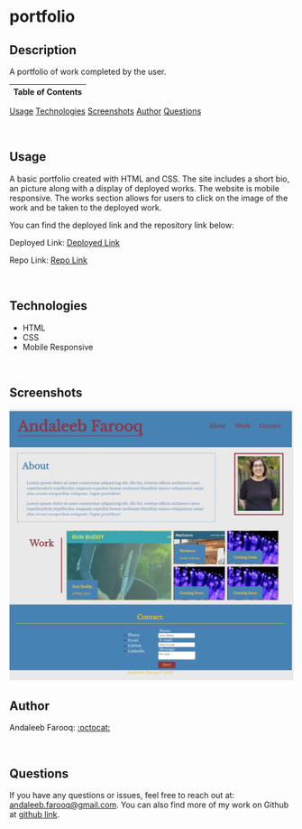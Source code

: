 # portfolio

## Description
A portfolio of work completed by the user.



Table of Contents |
-------------------|
[Usage](#Usage)
[Technologies](#Technologies)
[Screenshots](#Screenshots)
[Author](#Author)
[Questions](#Questions)

<br />

## Usage

A basic portfolio created with HTML and CSS. The site includes a short bio, an picture along with a display of deployed works. The website is mobile responsive. The works section allows for users to click on the image of the work and be taken to the deployed work.

You can find the deployed link and the repository link below:

Deployed Link: [Deployed Link](https://cerafinn.github.io/portfolio)

Repo Link: [Repo Link](https://github.com/cerafinn/portfolio)

<br />

## Technologies

* HTML
* CSS
* Mobile Responsive

<br />

## Screenshots

![IMG](./assets/images/portfolio-screenshot.png)

## Author

Andaleeb Farooq: [:octocat:](https://github.com/cerafinn)

<br />

## Questions

If you have any questions or issues, feel free to reach out at: andaleeb.farooq@gmail.com.
You can also find more of my work on Github at [github link](https://github.com/cerafinn).